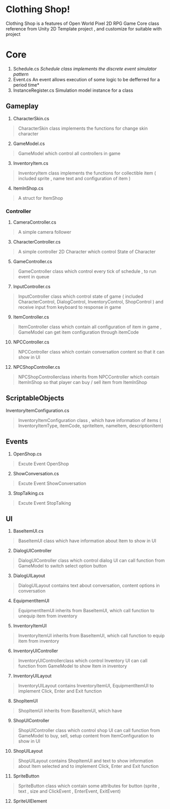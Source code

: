 # Clothing Shop!
Clothing Shop is a features of Open World Pixel 2D RPG Game
Core class reference from Unity 2D Template project , and customize for suitable with project 
# Core
 1. Schedule.cs
	*Schedule class implements the discrete event simulator pattern*
 2. Event.cs
	An event allows execution of some logic to be defferred for a period time*
 3. InstanceRegister.cs
	 Simulation model instance for a class
	 
## Gameplay
 1. CharacterSkin.cs

> CharacterSkin class implements the functions for change skin character
 2. GameModel.cs
> GameModel which control all controllers in game
 3. InventoryItem.cs
> InventoryItem class implements the functions for collectible item ( included sprite , name text and configuration of item )
 4. ItemInShop.cs
> A struct for ItemShop
### Controller
 1. CameraController.cs
> A simple camera follower
 3. CharacterController.cs
> A simple controller 2D Character which control State of Character
 5. GameController.cs
> GameController class which control every tick of schedule , to run event in queue
 7. InputController.cs
> InputController class which control state of game ( included CharacterControl, DialogControl, InventoryControl, ShopControl ) and receive input from keyboard to response in game
 9. ItemController.cs
> ItemController class which contain all configuration of item in game , GameModel can get item configuration through itemCode
 10. NPCController.cs
> NPCController class which contain conversation content so that it can show in UI
 12. NPCShopController.cs
 > NPCShopControllerclass inherits from NPCController which contain ItemInShop so that player can buy / sell item from ItemInShop 
## ScriptableObjects
InventoryItemConfiguration.cs
> InventoryItemConfiguration class , which have information of items ( InventoryItemType, itemCode, spriteItem, nameItem, descriptionItem)
## Events
1. OpenShop.cs
> Excute Event OpenShop
2. ShowConversation.cs
> Excute Event ShowConversation
3. StopTalking.cs
> Excute Event StopTalking

## UI
1. BaseItemUI.cs
> BaseItemUI class which have information about Item to show in UI
2. DialogUIController
> DialogUIController class which control dialog UI can call function from GameModel to switch select option button
3. DialogUILayout
> DialogUILayout contains text about conversation, content options in conversation 
4. EquipmentItemUI
> EquipmentItemUI inherits from BaseItemUI, which call function to unequip item from inventory
5. InventoryItemUI
> InventoryItemUI inherits from BaseItemUI, which call function to equip item from inventory
6. InventoryUIController
> InventoryUIControllerclass which control Inventory UI can call function from GameModel to show Item in inventory 
7. InventoryUILayout
> InventoryUILayout contains InventoryItemUI, EquipmentItemUI to implement Click, Enter and Exit function
8. ShopItemUI
> ShopItemUI inherits from BaseItemUI, which have 
9. ShopUIController
> ShopUIController class which control shop UI can call function from GameModel to buy, sell, setup content from ItemConfiguration to show in UI
10. ShopUILayout
> ShopUILayout contains ShopItemUI and text to show information about Item selected and to implement Click, Enter and Exit function
11. SpriteButton
> SpriteButton class which contain some attributes for button (sprite , text , size and ClickEvent , EnterEvent, ExitEvent)
12. SpriteUIElement
> 
